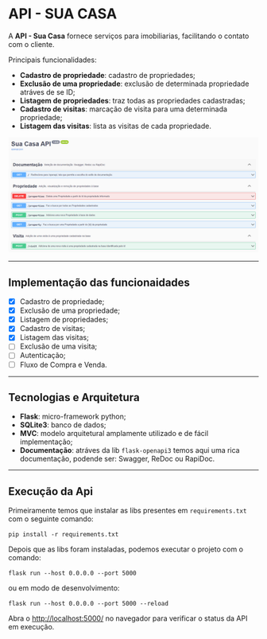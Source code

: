 # API - SUA CASA

A **API - Sua Casa** fornece serviços para imobiliarias, facilitando o contato com o cliente.

Principais funcionalidades:
- **Cadastro de propriedade**: cadastro de propriedades;
- **Exclusão de uma propriedade**: exclusão de determinada propriedade atráves de se ID;
- **Listagem de propriedades**: traz todas as propriedades cadastradas;
- **Cadastro de visitas**: marcação de visita para uma determinada propriedade;
- **Listagem das visitas**: lista as visitas de cada propriedade.

![Print da documentação SWagger](./static/images/swagger.png "Print da Documemntação Swagger")

---
## Implementação das funcionaidades
- [x] Cadastro de propriedade;
- [x] Exclusão de uma propriedade;
- [x] Listagem de propriedades;
- [x] Cadastro de visitas;
- [x] Listagem das visitas;
- [ ] Exclusão de uma visita;
- [ ] Autenticação;
- [ ] Fluxo de Compra e Venda.

---
## Tecnologias e Arquitetura
- **Flask**: micro-framework python;
- **SQLite3**: banco de dados;
- **MVC**: modelo arquitetural amplamente utilizado e de fácil implementação;
- **Documentação**: atráves da lib `flask-openapi3` temos aqui uma rica documentação, podende ser: Swagger, ReDoc ou RapiDoc.

---
## Execução da Api

Primeiramente temos que instalar as libs presentes em `requirements.txt` com o seguinte comando:
  ```
  pip install -r requirements.txt
  ```
Depois que as libs foram instaladas, podemos executar o projeto com o comando:
  ```
  flask run --host 0.0.0.0 --port 5000
  ```
  ou em modo de desenvolvimento:
  ```
  flask run --host 0.0.0.0 --port 5000 --reload
  ```

Abra o [http://localhost:5000/](http://localhost:5000/) no navegador para verificar o status da API em execução.